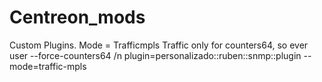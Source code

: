 # Centreon_mods
Custom Plugins.
Mode = Trafficmpls
Traffic only for counters64, so ever user --force-counters64 /n
plugin=personalizado::ruben::snmp::plugin --mode=traffic-mpls
